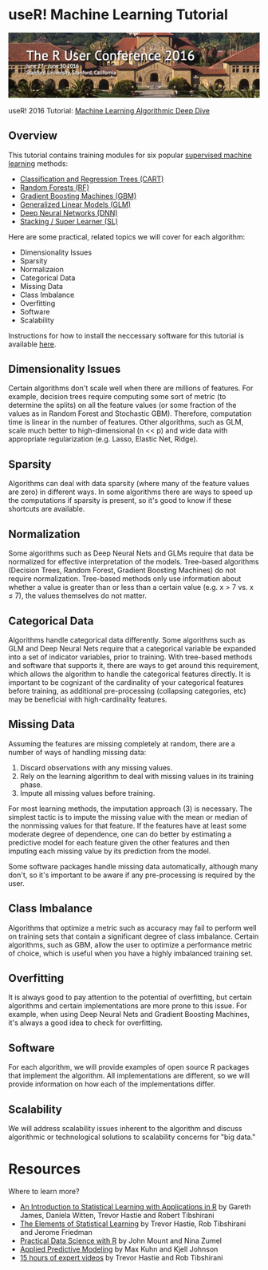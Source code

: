 # useR! Machine Learning Tutorial

![UseR 2016](./images/user2016.png "UseR 2016")

useR! 2016 Tutorial: [Machine Learning Algorithmic Deep Dive](http://user2016.org/tutorials/10.html)

## Overview

This tutorial contains training modules for six popular [supervised machine learning](https://en.wikipedia.org/wiki/Supervised_learning) methods:

- [Classification and Regression Trees (CART)](decision-trees.ipynb)
- [Random Forests (RF)](random-forest.ipynb)
- [Gradient Boosting Machines (GBM)](gradient-boosting-machines.ipynb)
- [Generalized Linear Models (GLM)](generalized-linear-models.ipynb)
- [Deep Neural Networks (DNN)](deep-neural-networks.ipynb)
- [Stacking / Super Learner (SL)](stacking.ipynb)

Here are some practical, related topics we will cover for each algorithm:

- Dimensionality Issues
- Sparsity
- Normalizaion
- Categorical Data
- Missing Data
- Class Imbalance
- Overfitting
- Software
- Scalability

Instructions for how to install the neccessary software for this tutorial is available [here](tutorial-installation.md).

## Dimensionality Issues
Certain algorithms don't scale well when there are millions of features.  For example, decision trees require computing some sort of metric (to determine the splits) on all the feature values (or some fraction of the values as in Random Forest and Stochastic GBM).  Therefore, computation time is linear in the number of features.  Other algorithms, such as GLM, scale much better to high-dimensional (n << p) and wide data with appropriate regularization (e.g. Lasso, Elastic Net, Ridge).

## Sparsity
Algorithms can deal with data sparsity (where many of the feature values are zero) in different ways.  In some algorithms there are ways to speed up the computations if sparsity is present, so it's good to know if these shortcuts are available. 

## Normalization
Some algorithms such as Deep Neural Nets and GLMs require that data be normalized for effective interpretation of the models.  Tree-based algorithms (Decision Trees, Random Forest, Gradient Boosting Machines) do not require normalization.  Tree-based methods only use information about whether a value is greater than or less than a certain value (e.g. x > 7 vs. x &leq; 7), the values themselves do not matter.

## Categorical Data
Algorithms handle categorical data differently.  Some algorithms such as GLM and Deep Neural Nets require that a categorical variable be expanded into a set of indicator variables, prior to training.  With tree-based methods and software that supports it, there are ways to get around this requirement, which allows the algorithm to handle the categorical features directly.  It is important to be cognizant of the cardinality of your categorical features before training, as additional pre-processing (collapsing categories, etc) may be beneficial with high-cardinality features.

## Missing Data
Assuming the features are missing completely at random, there are a number of ways of handling missing data:

1. Discard observations with any missing values.
2. Rely on the learning algorithm to deal with missing values in its training phase.
3. Impute all missing values before training.

For most learning methods, the imputation approach (3) is necessary. The simplest tactic is to impute the missing value with the mean or median of the nonmissing values for that feature.  If the features have at least some moderate degree of dependence, one can do better by estimating a predictive model for each feature given the other features and then imputing each missing value by its prediction from the model. 

Some software packages handle missing data automatically, although many don't, so it's important to be aware if any pre-processing is required by the user.

## Class Imbalance
Algorithms that optimize a metric such as accuracy may fail to perform well on training sets that contain a significant degree of class imbalance.  Certain algorithms, such as GBM, allow the user to optimize a performance metric of choice, which is useful when you have a highly imbalanced training set.

## Overfitting

It is always good to pay attention to the potential of overfitting, but certain algorithms and certain implementations are more prone to this issue.  For example, when using Deep Neural Nets and Gradient Boosting Machines, it's always a good idea to check for overfitting.


## Software
For each algorithm, we will provide examples of open source R packages that implement the algorithm.  All implementations are different, so we will provide information on how each of the implementations differ.

## Scalability
We will address scalability issues inherent to the algorithm and discuss algorithmic or technological solutions to scalability concerns for "big data."


# Resources

Where to learn more?

- [An Introduction to Statistical Learning with Applications in R](http://www-bcf.usc.edu/~gareth/ISL/) by  Gareth James, Daniela Witten, Trevor Hastie and Robert Tibshirani
- [The Elements of Statistical Learning](http://statweb.stanford.edu/~tibs/ElemStatLearn/) by Trevor Hastie, Rob Tibshirani and Jerome Friedman
- [Practical Data Science with R](http://www.win-vector.com/blog/practical-data-science-with-r/) by John Mount and Nina Zumel
- [Applied Predictive Modeling](http://appliedpredictivemodeling.com/) by Max Kuhn and Kjell Johnson
- [15 hours of expert videos](http://www.dataschool.io/15-hours-of-expert-machine-learning-videos/) by Trevor Hastie and Rob Tibshirani
